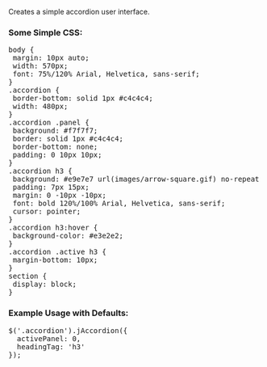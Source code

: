 Creates a simple accordion user interface.

### Some Simple CSS:
<pre>body {
 margin: 10px auto;
 width: 570px;
 font: 75%/120% Arial, Helvetica, sans-serif;
}
.accordion {
 border-bottom: solid 1px #c4c4c4;
 width: 480px;
}
.accordion .panel {
 background: #f7f7f7;
 border: solid 1px #c4c4c4;
 border-bottom: none;
 padding: 0 10px 10px;
}
.accordion h3 {
 background: #e9e7e7 url(images/arrow-square.gif) no-repeat right -51px;
 padding: 7px 15px;
 margin: 0 -10px -10px;
 font: bold 120%/100% Arial, Helvetica, sans-serif;
 cursor: pointer;
}
.accordion h3:hover {
 background-color: #e3e2e2;
}
.accordion .active h3 {
 margin-bottom: 10px;
}
section {
 display: block;
}</pre>

### Example Usage with Defaults:
<pre>$('.accordion').jAccordion({
  activePanel: 0,
  headingTag: 'h3'
});</pre>
